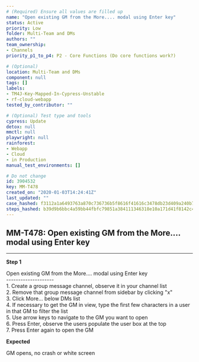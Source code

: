 ```yaml
---
# (Required) Ensure all values are filled up
name: "Open existing GM from the More.... modal using Enter key"
status: Active
priority: Low
folder: Multi-Team and DMs
authors: ""
team_ownership:
- Channels
priority_p1_to_p4: P2 - Core Functions (Do core functions work?)

# (Optional)
location: Multi-Team and DMs
component: null
tags: []
labels:
- TM4J-Key-Mapped-In-Cypress-Unstable
- rf-cloud-webapp
tested_by_contributor: ""

# (Optional) Test type and tools
cypress: Update
detox: null
mmctl: null
playwright: null
rainforest:
- Webapp
- Cloud
- in Production
manual_test_environments: []

# Do not change
id: 3904532
key: MM-T478
created_on: "2020-01-03T14:24:41Z"
last_updated: ""
case_hashed: f3112a1a6493763a870c736736b5f8616f41616c3478db23d409a240b7903501d0b0cecb7ed1eea2ff3405b4ac59c772
steps_hashed: b39d9b6bbc4a59bb44fbfc79851a384111346318e10a171d41f8142c412a360bc937123b26161af70933db7679a827eb
---
```


<!-- (Auto-generated) Based on frontmatter's "key" and "name" -->

## MM-T478: Open existing GM from the More.... modal using Enter key

---

**Step 1**

Open existing GM from the More.... modal using Enter key\
\--------------------\
1\. Create a group message channel, observe it in your channel list\
2\. Remove that group message channel from sidebar by clicking "x"\
3\. Click More... below DMs list\
4\. If necessary to get the GM in view, type the first few characters in a user in that GM to filter the list\
5\. Use arrow keys to navigate to the GM you want to open\
6\. Press Enter, observe the users populate the user box at the top\
7\. Press Enter again to open the GM

**Expected**

GM opens, no crash or white screen
